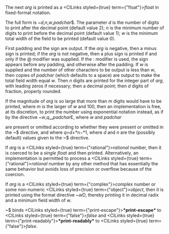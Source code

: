  



The next *arg* is printed as a <ClLinks styled={true} term={"float"}><i>float</i></ClLinks> in fixed-format notation. 



The full form is &#126;*d*,*n*,*w*,*padchar*$. The parameter *d* is the number of digits to print after the decimal point (default value 2); *n* is the minimum number of digits to print before the decimal point (default value 1); *w* is the minimum total width of the field to be printed (default value 0). 



First padding and the sign are output. If the *arg* is negative, then a minus sign is printed; if the *arg* is not negative, then a plus sign is printed if and only if the @ modifier was supplied. If the : modifier is used, the sign appears before any padding, and otherwise after the padding. If *w* is supplied and the number of other characters to be output is less than *w*, then copies of *padchar* (which defaults to a space) are output to make the total field width equal *w*. Then *n* digits are printed for the integer part of *arg*, with leading zeros if necessary; then a decimal point; then *d* digits of fraction, properly rounded. 



If the magnitude of *arg* is so large that more than *m* digits would have to be printed, where *m* is the larger of *w* and 100, then an implementation is free, at its discretion, to print the number using exponential notation instead, as if by the directive &#126;*w*,*q*„„*padchar*E, where *w* and *padchar* 



are present or omitted according to whether they were present or omitted in the &#126;$ directive, and where *q*=*d*+*n−*1, where *d* and *n* are the (possibly default) values given to the &#126;$ directive. 



If *arg* is a <ClLinks styled={true} term={"rational"}><i>rational</i></ClLinks> number, then it is coerced to be a *single float* and then printed. Alternatively, an implementation is permitted to process a <ClLinks styled={true} term={"rational"}><i>rational</i></ClLinks> number by any other method that has essentially the same behavior but avoids loss of precision or overflow because of the coercion. 



If *arg* is a <ClLinks styled={true} term={"complex"}><i>complex</i></ClLinks> number or some non-numeric <ClLinks styled={true} term={"object"}><i>object</i></ClLinks>, then it is printed using the format directive &#126;*w*D, thereby printing it in decimal radix and a minimum field width of *w*. 







 



 



&#126;$ binds <ClLinks styled={true} term={"print-escape"}><b>\*print-escape\*</b></ClLinks> to <ClLinks styled={true} term={"false"}><i>false</i></ClLinks> and <ClLinks styled={true} term={"print-readably"}><b>\*print-readably\*</b></ClLinks> to <ClLinks styled={true} term={"false"}><i>false</i></ClLinks>. 




